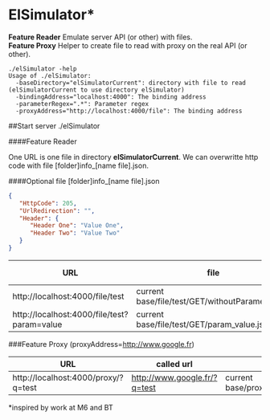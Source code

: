 ElSimulator*
========

**Feature Reader** Emulate server API (or other) with files.<br/>
**Feature Proxy** Helper to create file to read with proxy on the real API (or other).

```
./elSimulator -help
Usage of ./elSimulator:
  -baseDirectory="elSimulatorCurrent": directory with file to read (elSimulatorCurrent to use directory elSimulator)
  -bindingAddress="localhost:4000": The binding address
  -parameterRegex=".*": Parameter regex
  -proxyAddress="http://localhost:4000/file": The binding address
```

##Start server ./elSimulator

####Feature Reader

One URL is one file in directory **elSimulatorCurrent**.
We can overwritte http code with file [folder]info_[name file].json.

####Optional file [folder]info_[name file].json
```json
{
   "HttpCode": 205,
   "UrlRedirection": "",
   "Header": {
      "Header One": "Value One",
	  "Header Two": "Value Two"
   }
}
```

|URL|file|file info|http code|
|----|----|----|----|
|http://localhost:4000/file/test|current base/file/test/GET/withoutParameter.xml|current base/file/test/GET/info_withoutParameter.json|500|
|http://localhost:4000/file/test?param=value|current base/file/test/GET/param_value.json|current base/file/test/GET/info_param_value.json|203|


###Feature Proxy (proxyAddress=http://www.google.fr)

|URL|called url|file|
|----|----|----|
|http://localhost:4000/proxy/?q=test|http://www.google.fr/?q=test|current base/proxy/GET/q_test|

*inspired by work at M6 and BT
